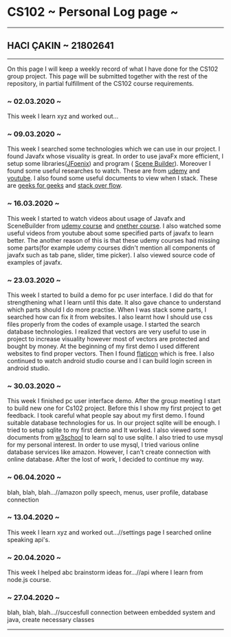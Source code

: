 # CS102 ~ Personal Log page ~
****
## HACI ÇAKIN ~ 21802641
****

On this page I will keep a weekly record of what I have done for the CS102 group project. This page will be submitted together with the rest of the repository, in partial fulfillment of the CS102 course requirements.

### ~ 02.03.2020 ~
This week I learn xyz and worked out...

### ~ 09.03.2020 ~
This week I searched some technologies which we can use in our project. I found Javafx whose visuality is great. In order to use javaFx more efficient, I setup some libraries([JFoenix](https://github.com/jfoenixadmin/JFoenix)) and program ( [Scene Builder](https://www.oracle.com/technetwork/java/javase/downloads/javafxscenebuilder-info-2157684.html)). Moreover I found some useful researches to watch. These are from [udemy](https://www.udemy.com/) and [youtube](https://www.youtube.com/). I also found some useful documents to view when I stack. These are [geeks for geeks](https://www.geeksforgeeks.org/) and [stack over flow](https://stackoverflow.com/). 

### ~ 16.03.2020 ~
This week I started to watch videos about usage of Javafx and SceneBuilder from [udemy course](https://www.udemy.com/course/sifirdan-zirveye-adim-adim-bol-uygulamali-java-kursu/) and [onether course](https://www.udemy.com/course/android-mobil-uygulama-gelistirme-egitimi-java). I also watched some useful videos from youtube about some specified parts of javafx to learn better. The another reason of this is that these udemy courses had missing some parts(for example udemy courses didn't mention all components of javafx such as tab pane, slider, time picker). I also viewed source code of examples of javafx.

### ~ 23.03.2020 ~
This week I started to build a demo for pc user interface. I did do that for strengthening what I learn until this date. It also gave chance to understand which parts should I do more practise. When I was stack some parts, I searched how can fix it from websites. I also learnt how I should use css files properly from the codes of example usage. I started the search database technologies. I realized that vectors are very useful to use in project to increase visuality however most of vectors are protected and bought by money. At the beginning of my first demo I used different websites to find proper vectors. Then I found [flaticon](https://www.flaticon.com/) which is free. I also continued to watch android studio course and I can build login screen in android studio. 

### ~ 30.03.2020 ~
This week I finished pc user interface demo. After the group meeting I start to build new one for Cs102 project.  Before this I show my first project to get feedback. I took careful what people say about my first demo. I found suitable database technologies for us. In our project sqlite will be enough. I tried to setup sqlite to my first demo and It worked. I also viewed some documents from [w3school](https://www.w3schools.com/) to learn sql to use sqlite. I also tried to use mysql for my personal interest. In order to use mysql, I tried various online database services like amazon. However, I can't create connection with online database. After the lost of work, I decided to continue my way.

### ~ 06.04.2020 ~
blah, blah, blah...//amazon polly speech, menus, user profile, database connection

### ~ 13.04.2020 ~
This week I learn xyz and worked out...//settings page I searched online speaking api's.

### ~ 20.04.2020 ~
This week I helped abc brainstorm ideas for...//api where I learn from node.js course. 

### ~ 27.04.2020 ~
blah, blah, blah...//succesfull connection between embedded system and java, create necessary classes

****